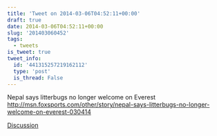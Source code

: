 ```yaml
---
title: 'Tweet on 2014-03-06T04:52:11+00:00'
draft: true
date: 2014-03-06T04:52:11+00:00
slug: '201403060452'
tags:
  - tweets
is_tweet: true
tweet_info:
  id: '441315257219162112'
  type: 'post'
  is_thread: False
---
```




Nepal says litterbugs no longer welcome on Everest <http://msn.foxsports.com/other/story/nepal-says-litterbugs-no-longer-welcome-on-everest-030414>

[Discussion](https://x.com/sytelus/status/441315257219162112)
